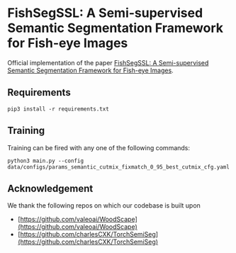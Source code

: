 # FishSegSSL: A Semi-supervised Semantic Segmentation Framework for Fish-eye Images

Official implementation of the paper [FishSegSSL: A Semi-supervised Semantic Segmentation Framework for Fish-eye Images](https://www.mdpi.com/2313-433X/10/3/71).


## Requirements

`pip3 install -r requirements.txt`

## Training

Training can be fired with any one of the following commands:

`python3 main.py --config data/configs/params_semantic_cutmix_fixmatch_0_95_best_cutmix_cfg.yaml`


## Acknowledgement
We thank the following repos on which our codebase is built upon
- [https://github.com/valeoai/WoodScape](https://github.com/valeoai/WoodScape)
- [https://github.com/charlesCXK/TorchSemiSeg](https://github.com/charlesCXK/TorchSemiSeg)
